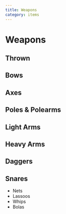 ```yaml
---
title: Weapons
category: items
---
```


# Weapons

## Thrown

## Bows

## Axes

## Poles & Polearms

## Light Arms

## Heavy Arms

## Daggers

## Snares
- Nets
- Lassoos
- Whips 
- Bolas
